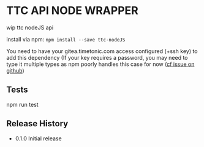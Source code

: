 # TTC API NODE WRAPPER

wip ttc nodeJS api

install via npm: `npm install --save ttc-nodeJS`

You need to have your gitea.timetonic.com access configured (+ssh key) to add this dependency (If your key requires a password, you may need to type it multiple types as npm poorly handles this case for now ([cf issue on github](https://github.com/npm/npm/issues/17387))

## Tests

  npm run test

## Release History

* 0.1.0 Initial release